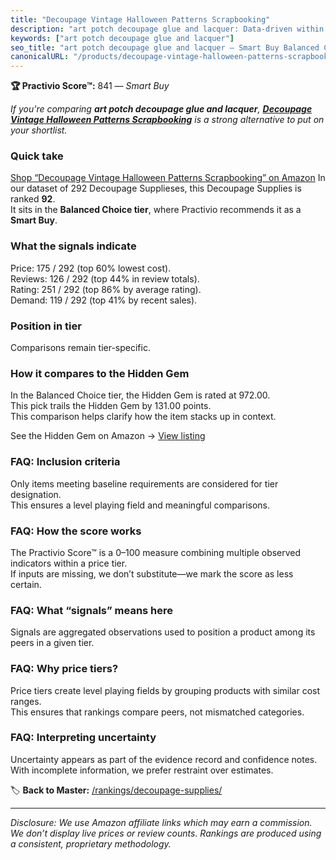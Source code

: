 ```yaml
---
title: "Decoupage Vintage Halloween Patterns Scrapbooking"
description: "art potch decoupage glue and lacquer: Data-driven within Balanced Choice ranking using the Practivio Score™. Positioned by quality, value, demand, findability,…"
keywords: ["art potch decoupage glue and lacquer"]
seo_title: "art potch decoupage glue and lacquer — Smart Buy Balanced Choice (2025)"
canonicalURL: "/products/decoupage-vintage-halloween-patterns-scrapbooking-B0854G8S8F/"
---
```


**🏆 Practivio Score™:** 841 — _Smart Buy_


*If you're comparing **art potch decoupage glue and lacquer**, **[Decoupage Vintage Halloween Patterns Scrapbooking](https://www.amazon.com/dp/B0854G8S8F?tag=practivio-20)** is a strong alternative to put on your shortlist.*
### Quick take
[Shop “Decoupage Vintage Halloween Patterns Scrapbooking” on Amazon](https://www.amazon.com/dp/B0854G8S8F?tag=practivio-20)
In our dataset of 292 Decoupage Supplieses, this Decoupage Supplies is ranked **92**.  
It sits in the **Balanced Choice tier**, where Practivio recommends it as a **Smart Buy**.

### What the signals indicate
Price: 175 / 292 (top 60% lowest cost).  
Reviews: 126 / 292 (top 44% in review totals).  
Rating: 251 / 292 (top 86% by average rating).  
Demand: 119 / 292 (top 41% by recent sales).

### Position in tier
Comparisons remain tier-specific.

### How it compares to the Hidden Gem
In the Balanced Choice tier, the Hidden Gem is rated at 972.00.  
This pick trails the Hidden Gem by 131.00 points.  
This comparison helps clarify how the item stacks up in context.  

See the Hidden Gem on Amazon → [View listing](https://www.amazon.com/dp/B003VYD9DM?tag=practivio-20)

### FAQ: Inclusion criteria
Only items meeting baseline requirements are considered for tier designation.  
This ensures a level playing field and meaningful comparisons.

### FAQ: How the score works
The Practivio Score™ is a 0–100 measure combining multiple observed indicators within a price tier.  
If inputs are missing, we don’t substitute—we mark the score as less certain.

### FAQ: What “signals” means here
Signals are aggregated observations used to position a product among its peers in a given tier.

### FAQ: Why price tiers?
Price tiers create level playing fields by grouping products with similar cost ranges.  
This ensures that rankings compare peers, not mismatched categories.

### FAQ: Interpreting uncertainty
Uncertainty appears as part of the evidence record and confidence notes.  
With incomplete information, we prefer restraint over estimates.


🏷️ **Back to Master:** [/rankings/decoupage-supplies/](/rankings/decoupage-supplies/)

---
_Disclosure: We use Amazon affiliate links which may earn a commission. We don’t display live prices or review counts. Rankings are produced using a consistent, proprietary methodology._

